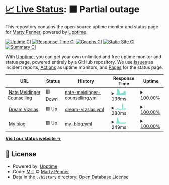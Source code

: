 # [📈 Live Status](https://martypenner.github.io/upptime): <!--live status--> **🟧 Partial outage**

This repository contains the open-source uptime monitor and status page for [Marty Penner](http://penner.me), powered by [Upptime](https://github.com/upptime/upptime).

[![Uptime CI](https://github.com/martypenner/upptime/workflows/Uptime%20CI/badge.svg)](https://github.com/martypenner/upptime/actions?query=workflow%3A%22Uptime+CI%22)
[![Response Time CI](https://github.com/martypenner/upptime/workflows/Response%20Time%20CI/badge.svg)](https://github.com/martypenner/upptime/actions?query=workflow%3A%22Response+Time+CI%22)
[![Graphs CI](https://github.com/martypenner/upptime/workflows/Graphs%20CI/badge.svg)](https://github.com/martypenner/upptime/actions?query=workflow%3A%22Graphs+CI%22)
[![Static Site CI](https://github.com/martypenner/upptime/workflows/Static%20Site%20CI/badge.svg)](https://github.com/martypenner/upptime/actions?query=workflow%3A%22Static+Site+CI%22)
[![Summary CI](https://github.com/martypenner/upptime/workflows/Summary%20CI/badge.svg)](https://github.com/martypenner/upptime/actions?query=workflow%3A%22Summary+CI%22)

With [Upptime](https://upptime.js.org), you can get your own unlimited and free uptime monitor and status page, powered entirely by a GitHub repository. We use [Issues](https://github.com/martypenner/upptime/issues) as incident reports, [Actions](https://github.com/martypenner/upptime/actions) as uptime monitors, and [Pages](https://martypenner.github.io/upptime) for the status page.

<!--start: status pages-->
<!-- This summary is generated by Upptime (https://github.com/upptime/upptime) -->
<!-- Do not edit this manually, your changes will be overwritten -->
<!-- prettier-ignore -->
| URL | Status | History | Response Time | Uptime |
| --- | ------ | ------- | ------------- | ------ |
| <img alt="" src="https://favicons.githubusercontent.com/natemeidingercounselling.com" height="13"> [Nate Meidinger Counselling](https://natemeidingercounselling.com) | 🟥 Down | [nate-meidinger-counselling.yml](https://github.com/martypenner/upptime/commits/HEAD/history/nate-meidinger-counselling.yml) | <details><summary><img alt="Response time graph" src="./graphs/nate-meidinger-counselling/response-time-week.png" height="20"> 136ms</summary><br><a href="https://martypenner.github.io/upptime/history/nate-meidinger-counselling"><img alt="Response time 175" src="https://img.shields.io/endpoint?url=https%3A%2F%2Fraw.githubusercontent.com%2Fmartypenner%2Fupptime%2FHEAD%2Fapi%2Fnate-meidinger-counselling%2Fresponse-time.json"></a><br><a href="https://martypenner.github.io/upptime/history/nate-meidinger-counselling"><img alt="24-hour response time 218" src="https://img.shields.io/endpoint?url=https%3A%2F%2Fraw.githubusercontent.com%2Fmartypenner%2Fupptime%2FHEAD%2Fapi%2Fnate-meidinger-counselling%2Fresponse-time-day.json"></a><br><a href="https://martypenner.github.io/upptime/history/nate-meidinger-counselling"><img alt="7-day response time 136" src="https://img.shields.io/endpoint?url=https%3A%2F%2Fraw.githubusercontent.com%2Fmartypenner%2Fupptime%2FHEAD%2Fapi%2Fnate-meidinger-counselling%2Fresponse-time-week.json"></a><br><a href="https://martypenner.github.io/upptime/history/nate-meidinger-counselling"><img alt="30-day response time 175" src="https://img.shields.io/endpoint?url=https%3A%2F%2Fraw.githubusercontent.com%2Fmartypenner%2Fupptime%2FHEAD%2Fapi%2Fnate-meidinger-counselling%2Fresponse-time-month.json"></a><br><a href="https://martypenner.github.io/upptime/history/nate-meidinger-counselling"><img alt="1-year response time 175" src="https://img.shields.io/endpoint?url=https%3A%2F%2Fraw.githubusercontent.com%2Fmartypenner%2Fupptime%2FHEAD%2Fapi%2Fnate-meidinger-counselling%2Fresponse-time-year.json"></a></details> | <details><summary><a href="https://martypenner.github.io/upptime/history/nate-meidinger-counselling">100.00%</a></summary><a href="https://martypenner.github.io/upptime/history/nate-meidinger-counselling"><img alt="All-time uptime 100.00%" src="https://img.shields.io/endpoint?url=https%3A%2F%2Fraw.githubusercontent.com%2Fmartypenner%2Fupptime%2FHEAD%2Fapi%2Fnate-meidinger-counselling%2Fuptime.json"></a><br><a href="https://martypenner.github.io/upptime/history/nate-meidinger-counselling"><img alt="24-hour uptime 100.00%" src="https://img.shields.io/endpoint?url=https%3A%2F%2Fraw.githubusercontent.com%2Fmartypenner%2Fupptime%2FHEAD%2Fapi%2Fnate-meidinger-counselling%2Fuptime-day.json"></a><br><a href="https://martypenner.github.io/upptime/history/nate-meidinger-counselling"><img alt="7-day uptime 100.00%" src="https://img.shields.io/endpoint?url=https%3A%2F%2Fraw.githubusercontent.com%2Fmartypenner%2Fupptime%2FHEAD%2Fapi%2Fnate-meidinger-counselling%2Fuptime-week.json"></a><br><a href="https://martypenner.github.io/upptime/history/nate-meidinger-counselling"><img alt="30-day uptime 100.00%" src="https://img.shields.io/endpoint?url=https%3A%2F%2Fraw.githubusercontent.com%2Fmartypenner%2Fupptime%2FHEAD%2Fapi%2Fnate-meidinger-counselling%2Fuptime-month.json"></a><br><a href="https://martypenner.github.io/upptime/history/nate-meidinger-counselling"><img alt="1-year uptime 100.00%" src="https://img.shields.io/endpoint?url=https%3A%2F%2Fraw.githubusercontent.com%2Fmartypenner%2Fupptime%2FHEAD%2Fapi%2Fnate-meidinger-counselling%2Fuptime-year.json"></a></details>
| <img alt="" src="https://favicons.githubusercontent.com/dreamvizslas.com" height="13"> [Dream Vizslas](https://dreamvizslas.com) | 🟩 Up | [dream-vizslas.yml](https://github.com/martypenner/upptime/commits/HEAD/history/dream-vizslas.yml) | <details><summary><img alt="Response time graph" src="./graphs/dream-vizslas/response-time-week.png" height="20"> 280ms</summary><br><a href="https://martypenner.github.io/upptime/history/dream-vizslas"><img alt="Response time 364" src="https://img.shields.io/endpoint?url=https%3A%2F%2Fraw.githubusercontent.com%2Fmartypenner%2Fupptime%2FHEAD%2Fapi%2Fdream-vizslas%2Fresponse-time.json"></a><br><a href="https://martypenner.github.io/upptime/history/dream-vizslas"><img alt="24-hour response time 216" src="https://img.shields.io/endpoint?url=https%3A%2F%2Fraw.githubusercontent.com%2Fmartypenner%2Fupptime%2FHEAD%2Fapi%2Fdream-vizslas%2Fresponse-time-day.json"></a><br><a href="https://martypenner.github.io/upptime/history/dream-vizslas"><img alt="7-day response time 280" src="https://img.shields.io/endpoint?url=https%3A%2F%2Fraw.githubusercontent.com%2Fmartypenner%2Fupptime%2FHEAD%2Fapi%2Fdream-vizslas%2Fresponse-time-week.json"></a><br><a href="https://martypenner.github.io/upptime/history/dream-vizslas"><img alt="30-day response time 364" src="https://img.shields.io/endpoint?url=https%3A%2F%2Fraw.githubusercontent.com%2Fmartypenner%2Fupptime%2FHEAD%2Fapi%2Fdream-vizslas%2Fresponse-time-month.json"></a><br><a href="https://martypenner.github.io/upptime/history/dream-vizslas"><img alt="1-year response time 364" src="https://img.shields.io/endpoint?url=https%3A%2F%2Fraw.githubusercontent.com%2Fmartypenner%2Fupptime%2FHEAD%2Fapi%2Fdream-vizslas%2Fresponse-time-year.json"></a></details> | <details><summary><a href="https://martypenner.github.io/upptime/history/dream-vizslas">100.00%</a></summary><a href="https://martypenner.github.io/upptime/history/dream-vizslas"><img alt="All-time uptime 100.00%" src="https://img.shields.io/endpoint?url=https%3A%2F%2Fraw.githubusercontent.com%2Fmartypenner%2Fupptime%2FHEAD%2Fapi%2Fdream-vizslas%2Fuptime.json"></a><br><a href="https://martypenner.github.io/upptime/history/dream-vizslas"><img alt="24-hour uptime 100.00%" src="https://img.shields.io/endpoint?url=https%3A%2F%2Fraw.githubusercontent.com%2Fmartypenner%2Fupptime%2FHEAD%2Fapi%2Fdream-vizslas%2Fuptime-day.json"></a><br><a href="https://martypenner.github.io/upptime/history/dream-vizslas"><img alt="7-day uptime 100.00%" src="https://img.shields.io/endpoint?url=https%3A%2F%2Fraw.githubusercontent.com%2Fmartypenner%2Fupptime%2FHEAD%2Fapi%2Fdream-vizslas%2Fuptime-week.json"></a><br><a href="https://martypenner.github.io/upptime/history/dream-vizslas"><img alt="30-day uptime 100.00%" src="https://img.shields.io/endpoint?url=https%3A%2F%2Fraw.githubusercontent.com%2Fmartypenner%2Fupptime%2FHEAD%2Fapi%2Fdream-vizslas%2Fuptime-month.json"></a><br><a href="https://martypenner.github.io/upptime/history/dream-vizslas"><img alt="1-year uptime 100.00%" src="https://img.shields.io/endpoint?url=https%3A%2F%2Fraw.githubusercontent.com%2Fmartypenner%2Fupptime%2FHEAD%2Fapi%2Fdream-vizslas%2Fuptime-year.json"></a></details>
| <img alt="" src="https://favicons.githubusercontent.com/penner.me" height="13"> [My blog](https://penner.me) | 🟩 Up | [my-blog.yml](https://github.com/martypenner/upptime/commits/HEAD/history/my-blog.yml) | <details><summary><img alt="Response time graph" src="./graphs/my-blog/response-time-week.png" height="20"> 249ms</summary><br><a href="https://martypenner.github.io/upptime/history/my-blog"><img alt="Response time 282" src="https://img.shields.io/endpoint?url=https%3A%2F%2Fraw.githubusercontent.com%2Fmartypenner%2Fupptime%2FHEAD%2Fapi%2Fmy-blog%2Fresponse-time.json"></a><br><a href="https://martypenner.github.io/upptime/history/my-blog"><img alt="24-hour response time 201" src="https://img.shields.io/endpoint?url=https%3A%2F%2Fraw.githubusercontent.com%2Fmartypenner%2Fupptime%2FHEAD%2Fapi%2Fmy-blog%2Fresponse-time-day.json"></a><br><a href="https://martypenner.github.io/upptime/history/my-blog"><img alt="7-day response time 249" src="https://img.shields.io/endpoint?url=https%3A%2F%2Fraw.githubusercontent.com%2Fmartypenner%2Fupptime%2FHEAD%2Fapi%2Fmy-blog%2Fresponse-time-week.json"></a><br><a href="https://martypenner.github.io/upptime/history/my-blog"><img alt="30-day response time 282" src="https://img.shields.io/endpoint?url=https%3A%2F%2Fraw.githubusercontent.com%2Fmartypenner%2Fupptime%2FHEAD%2Fapi%2Fmy-blog%2Fresponse-time-month.json"></a><br><a href="https://martypenner.github.io/upptime/history/my-blog"><img alt="1-year response time 282" src="https://img.shields.io/endpoint?url=https%3A%2F%2Fraw.githubusercontent.com%2Fmartypenner%2Fupptime%2FHEAD%2Fapi%2Fmy-blog%2Fresponse-time-year.json"></a></details> | <details><summary><a href="https://martypenner.github.io/upptime/history/my-blog">100.00%</a></summary><a href="https://martypenner.github.io/upptime/history/my-blog"><img alt="All-time uptime 100.00%" src="https://img.shields.io/endpoint?url=https%3A%2F%2Fraw.githubusercontent.com%2Fmartypenner%2Fupptime%2FHEAD%2Fapi%2Fmy-blog%2Fuptime.json"></a><br><a href="https://martypenner.github.io/upptime/history/my-blog"><img alt="24-hour uptime 100.00%" src="https://img.shields.io/endpoint?url=https%3A%2F%2Fraw.githubusercontent.com%2Fmartypenner%2Fupptime%2FHEAD%2Fapi%2Fmy-blog%2Fuptime-day.json"></a><br><a href="https://martypenner.github.io/upptime/history/my-blog"><img alt="7-day uptime 100.00%" src="https://img.shields.io/endpoint?url=https%3A%2F%2Fraw.githubusercontent.com%2Fmartypenner%2Fupptime%2FHEAD%2Fapi%2Fmy-blog%2Fuptime-week.json"></a><br><a href="https://martypenner.github.io/upptime/history/my-blog"><img alt="30-day uptime 100.00%" src="https://img.shields.io/endpoint?url=https%3A%2F%2Fraw.githubusercontent.com%2Fmartypenner%2Fupptime%2FHEAD%2Fapi%2Fmy-blog%2Fuptime-month.json"></a><br><a href="https://martypenner.github.io/upptime/history/my-blog"><img alt="1-year uptime 100.00%" src="https://img.shields.io/endpoint?url=https%3A%2F%2Fraw.githubusercontent.com%2Fmartypenner%2Fupptime%2FHEAD%2Fapi%2Fmy-blog%2Fuptime-year.json"></a></details>

<!--end: status pages-->

[**Visit our status website →**](https://martypenner.github.io/upptime)

## 📄 License

- Powered by: [Upptime](https://github.com/upptime/upptime)
- Code: [MIT](./LICENSE) © [Marty Penner](http://penner.me)
- Data in the `./history` directory: [Open Database License](https://opendatacommons.org/licenses/odbl/1-0/)
